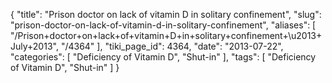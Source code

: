 {
    "title": "Prison doctor on lack of vitamin D in solitary confinement",
    "slug": "prison-doctor-on-lack-of-vitamin-d-in-solitary-confinement",
    "aliases": [
        "/Prison+doctor+on+lack+of+vitamin+D+in+solitary+confinement+\u2013+July+2013",
        "/4364"
    ],
    "tiki_page_id": 4364,
    "date": "2013-07-22",
    "categories": [
        "Deficiency of Vitamin D",
        "Shut-in"
    ],
    "tags": [
        "Deficiency of Vitamin D",
        "Shut-in"
    ]
}